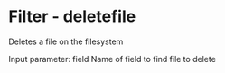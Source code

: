 # Filter - deletefile

Deletes a file on the filesystem

Input parameter: field
Name of field to find file to delete
